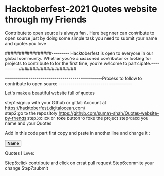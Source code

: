 # Hacktoberfest-2021 Quotes website through my Friends
Contribute to open source is always fun . Here beginner can contribute to open source just by doing some simple task you need to submit your name and quotes you love

#################--------- Hacktoberfest is open to everyone in our global community. Whether you’re a seasoned contributor or looking for projects to contribute to for the first time, you’re welcome to participate.-----------#####################                       

-------------------------------------------------Process to follow to contribute to open source -------------------------------------

Let's make a beautiful website full of quotes 

step1:signup with your Github or gitlab Account at https://hacktoberfest.digitalocean.com/                                        
step2:go to the repository https://github.com/suman-shah/Quotes-website-by-friends
step3:click on foke button to foke the project
step4:add you name and your Quotes 

Add in this code part first copy and paste in another line and change it :

<button><b>Name</b></button>
<p>Quotes I Love:   </p>

Step5:click contribute and click on creat pull request 
Step6:commite your change 
Step7:submit

